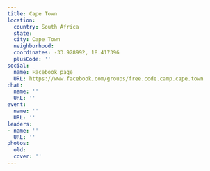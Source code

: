 ```yaml
---
title: Cape Town
location:
  country: South Africa
  state: 
  city: Cape Town
  neighborhood: 
  coordinates: -33.928992, 18.417396
  plusCode: ''
social:
  name: Facebook page
  URL: https://www.facebook.com/groups/free.code.camp.cape.town
chat:
  name: ''
  URL: ''
event:
  name: ''
  URL: ''
leaders:
- name: ''
  URL: ''
photos:
  old: 
  cover: ''
---
```

